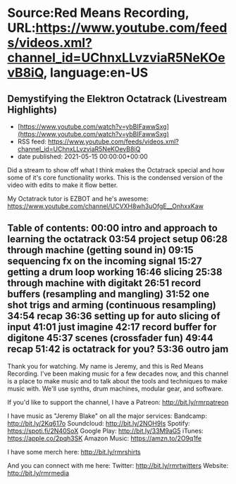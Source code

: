 # Source:Red Means Recording, URL:https://www.youtube.com/feeds/videos.xml?channel_id=UChnxLLvzviaR5NeKOevB8iQ, language:en-US

## Demystifying the Elektron Octatrack (Livestream Highlights)
 - [https://www.youtube.com/watch?v=ybBIFawwSxg](https://www.youtube.com/watch?v=ybBIFawwSxg)
 - RSS feed: https://www.youtube.com/feeds/videos.xml?channel_id=UChnxLLvzviaR5NeKOevB8iQ
 - date published: 2021-05-15 00:00:00+00:00

Did a stream to show off what I think makes the Octatrack special and how some of it's core functionality works. This is the condensed version of the video with edits to make it flow better. 

My Octatrack tutor is EZBOT and he's awesome: https://www.youtube.com/channel/UCVXH8wh3uOfgE__OnhxxKaw

Table of contents: 
00:00 intro and approach to learning the octatrack
03:54 project setup
06:28 through machine (getting sound in)
09:15 sequencing fx on the incoming signal
15:27 getting a drum loop working
16:46 slicing
25:38 through machine with digitakt
26:51 record buffers (resampling and mangling)
31:52 one shot trigs and arming (continuous resampling)
34:54 recap
36:36 setting up for auto slicing of input
41:01 just imagine
42:17 record buffer for digitone
45:37 scenes (crossfader fun)
49:44 recap
51:42 is octatrack for you?
53:36 outro jam
------------------------------------
Thank you for watching. My name is Jeremy, and this is Red Means Recording. I've been making music for a few decades now, and this channel is a place to make music and to talk about the tools and techniques to make music with. We'll use synths, drum machines, modular gear, and software. 

If you'd like to support the channel, I have a Patreon:  http://bit.ly/rmrpatreon

I have music as "Jeremy Blake" on all the major services: 
Bandcamp: http://bit.ly/2Kq617o
Soundcloud: http://bit.ly/2NOH9Is
Spotify: https://spoti.fi/2N40SoX
Google Play: http://bit.ly/33M9aG5
iTunes: https://apple.co/2pqh3SK
Amazon Music: https://amzn.to/2O9q1fe

I have some merch here: http://bit.ly/rmrshirts

And you can connect with me here: 
Twitter: http://bit.ly/rmrtwitters
Website: http://bit.ly/rmrmedia

